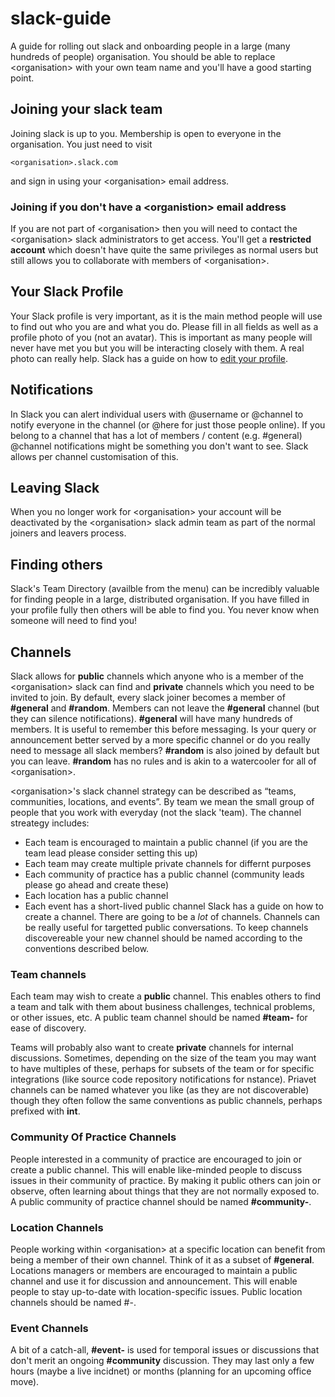 # slack-guide
A guide for rolling out slack and onboarding people in a large (many hundreds of people) organisation. You should be able to replace \<organisation> with your own team name and you'll have a good starting point.

## Joining your slack team
Joining slack is up to you. Membership is open to everyone in the organisation. You just need to visit

    <organisation>.slack.com

and sign in using your \<organisation> email address.

### Joining if you don't have a \<organistion> email address
If you are not part of \<organisation> then you will need to contact the \<organisation> slack administrators to get access. You'll get a **restricted account** which doesn't have quite the same privileges as normal users but still allows you to collaborate with members of \<organisation>.

## Your Slack Profile
Your Slack profile is very important, as it is the main method people will use to find out who you are and what you do. Please fill in all fields as well as a profile photo of you (not an avatar). This is important as many people will never have met you but you will be interacting closely with them. A real photo can really help. Slack has a guide on how to [edit your profile](https://get.slack.help/hc/en-us/articles/204092246-Editing-your-profile).

## Notifications
In Slack you can alert individual users with @username or @channel to notify everyone in the channel (or @here for just those people online). If you belong to a channel that has a lot of members / content (e.g. #general) @channel notifications might be something you don't want to see. Slack allows per channel customisation of this.

## Leaving Slack
When you no longer work for \<organisation> your account will be deactivated by the \<organisation> slack admin team as part of the normal joiners and leavers process.

## Finding others
Slack's Team Directory (availble from the menu) can be incredibly valuable for finding people in a large, distributed organisation. If you have filled in your profile fully then others will be able to find you. You never know when someone will need to find you!

## Channels
Slack allows for **public** channels which anyone who is a member of the \<organisation> slack can find and **private** channels which you need to be invited to join. By default, every slack joiner becomes a member of **#general** and **#random**. Members can not leave the **#general** channel (but they can silence notifications). **#general** will have many hundreds of members. It is useful to remember this before messaging. Is your query or announcement better served by a more specific channel or do you really need to message all slack members? **#random** is also joined by default but you can leave. **#random** has no rules and is akin to a watercooler for all of \<organisation>.

\<organisation>'s slack channel strategy can be described as “teams, communities, locations, and events”. By team we mean the small group of people that you work with everyday (not the slack 'team). The channel streategy includes:
* Each team is encouraged to maintain a public channel (if you are the team lead please consider setting this up)
* Each team may create multiple private channels for differnt purposes
* Each community of practice has a public channel (community leads please go ahead and create these)
* Each location has a public channel
* Each event has a short-lived public channel
Slack has a guide on how to create a channel. There are going to be a *lot* of channels. Channels can be really useful for targetted public conversations. To keep channels discovereable your new channel should be named according to the conventions described below.

### Team channels
Each team may wish to create a **public** channel. This enables others to find a team and talk with them about business challenges, technical problems, or other issues, etc.
A public team channel should be named **#team-<team name>** for ease of discovery.

Teams will probably also want to create **private** channels for internal discussions. Sometimes, depending on the size of the team you may want to have multiples of these, perhaps for subsets of the team or for specific integrations (like source code repository notifications for nstance). Priavet channels can be named whatever you like (as they are not discoverable) though they often follow the same conventions as public channels, perhaps prefixed with **int**.

### Community Of Practice Channels
People interested in a community of practice are encouraged to join or create a public channel. This will enable like-minded people to discuss issues in their community of practice. By making it public others can join or observe, often learning about things that they are not normally exposed to.
A public community of practice channel should be named  **#community-<name of community of practice>**.

### Location Channels
People working within \<organisation> at a specific location can benefit from being a member of their own channel. Think of it as a subset of **#general**. Locations managers or members are encouraged to maintain a public channel and use it for discussion and announcement. This will enable people to stay up-to-date with location-specific issues.
Public location channels should be named #<location>-<location name>.

### Event Channels
A bit of a catch-all, **#event-<name of event>** is used for temporal issues or discussions that don't merit an ongoing **#community** discussion. They may last only a few hours (maybe a live incidnet) or months (planning for an upcoming office move).
